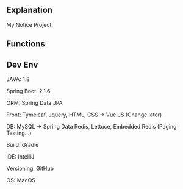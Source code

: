## Explanation
My Notice Project.

## Functions


## Dev Env
JAVA: 1.8

Spring Boot: 2.1.6

ORM: Spring Data JPA

Front: Tymeleaf, Jquery, HTML, CSS -> Vue.JS (Change later)

DB: MySQL -> Spring Data Redis, Lettuce, Embedded Redis (Paging Testing...)

Build: Gradle

IDE: IntelliJ

Versioning: GitHub

OS: MacOS

